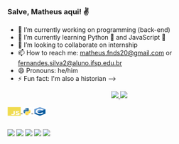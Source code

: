 ### Salve, Matheus aqui! ✌️


- 🔭 I’m currently working on programming (back-end)
- 🌱 I’m currently learning Python 🐍 and JavaScript 🤖
- 👯 I’m looking to collaborate on internship
- 📫 How to reach me: matheus.fnds20@gmail.com or fernandes.silva2@aluno.ifsp.edu.br
- 😄 Pronouns: he/him
- ⚡ Fun fact: I'm also a historian
-->

<div align="center">
<a href="https://github.com/mathfnnzp">
<img height="160em" src="https://github-readme-stats.vercel.app/api?username=mathfnnzp&show_icons=true&theme=midnight-purple&include_all_commits=true&count_private=true"/>
<img height="160em" src="https://github-readme-stats.vercel.app/api/top-langs/?username=mathfnnzp&layout=compact&langs_count=7&theme=midnight-purple"/>
</div>
<div style="display: inline_block"><br>
<img align="center" alt="Rafa-Js" height="20" width="30" src="https://raw.githubusercontent.com/devicons/devicon/master/icons/javascript/javascript-plain.svg">
<img align="center" alt="Rafa-Python" height="20" width="20" src="https://raw.githubusercontent.com/devicons/devicon/master/icons/python/python-original.svg">
<img align="center" alt="Rafa-Python" height="20" width="30" src="https://github.com/devicons/devicon/blob/master/icons/c/c-original.svg">
<i class="devicon-c-plain"></i>
</div>

##
<div>



 <a href="https://discord.gg/k8pBsCJHBP" target="_blank"><img src="https://img.shields.io/badge/Discord-7289DA?style=for-the-badge&logo=discord&logoColor=white" target="_blank"></a> 
  <a href = "mailto:matheus.fnds20@gmail.com"><img src="https://img.shields.io/badge/-Gmail-%23333?style=for-the-badge&logo=gmail&logoColor=white" target="_blank"></a>
  <a href = "mailto:fernandes.silva2@aluno.ifsp.edu.br"><img src="https://img.shields.io/badge/-Gmail-%23333?style=for-the-badge&logo=gmail&logoColor=white" target="_blank"></a>
  <a href="https://www.linkedin.com/in/mathfnzp/-45875016a" target="_blank"><img src="https://img.shields.io/badge/-LinkedIn-%230077B5?style=for-the-badge&logo=linkedin&logoColor=white" target="_blank"></a> 
  <a href="https://t.me/faedaz" target="_blank"><img src="https://img.shields.io/badge/Telegram-2CA5E0?style=for-the-badge&logo=telegram&logoColor=white" target="_blank"></a> 

</div>
